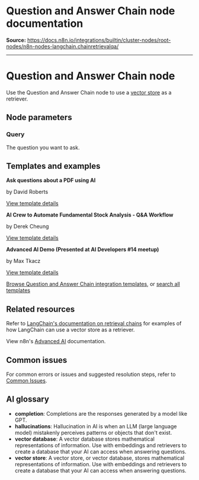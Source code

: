 # Question and Answer Chain node documentation

**Source:** https://docs.n8n.io/integrations/builtin/cluster-nodes/root-nodes/n8n-nodes-langchain.chainretrievalqa/

---

# Question and Answer Chain node

Use the Question and Answer Chain node to use a [vector store](../../../../../glossary/#ai-vector-store) as a retriever.

## Node parameters

### Query

The question you want to ask.

## Templates and examples

**Ask questions about a PDF using AI**

by David Roberts

[View template details](https://n8n.io/workflows/1960-ask-questions-about-a-pdf-using-ai/)

**AI Crew to Automate Fundamental Stock Analysis - Q&A Workflow**

by Derek Cheung

[View template details](https://n8n.io/workflows/2183-ai-crew-to-automate-fundamental-stock-analysis-qanda-workflow/)

**Advanced AI Demo (Presented at AI Developers #14 meetup)**

by Max Tkacz

[View template details](https://n8n.io/workflows/2358-advanced-ai-demo-presented-at-ai-developers-14-meetup/)

[Browse Question and Answer Chain integration templates](https://n8n.io/integrations/retrieval-qanda-chain/), or [search all templates](https://n8n.io/workflows/)

## Related resources

Refer to [LangChain's documentation on retrieval chains](https://js.langchain.com/docs/tutorials/rag/) for examples of how LangChain can use a vector store as a retriever.

View n8n's [Advanced AI](../../../../../advanced-ai/) documentation.

## Common issues

For common errors or issues and suggested resolution steps, refer to [Common Issues](common-issues/).

## AI glossary

- **completion**: Completions are the responses generated by a model like GPT.
- **hallucinations**: Hallucination in AI is when an LLM (large language model) mistakenly perceives patterns or objects that don't exist.
- **vector database**: A vector database stores mathematical representations of information. Use with embeddings and retrievers to create a database that your AI can access when answering questions.
- **vector store**: A vector store, or vector database, stores mathematical representations of information. Use with embeddings and retrievers to create a database that your AI can access when answering questions.
